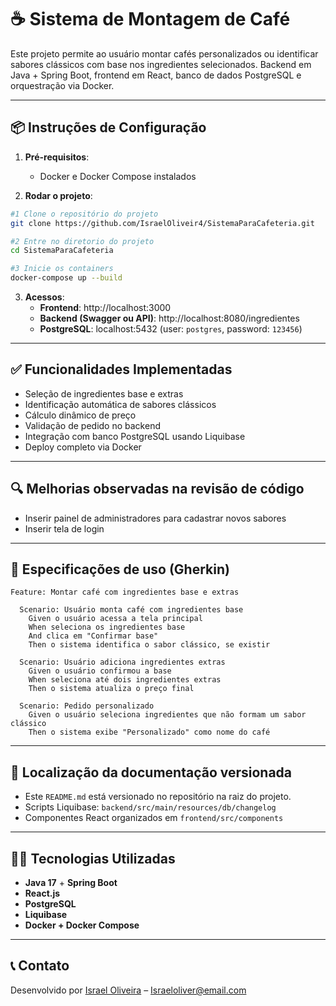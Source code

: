 # ☕ Sistema de Montagem de Café

Este projeto permite ao usuário montar cafés personalizados ou identificar sabores clássicos com base nos ingredientes selecionados. Backend em Java + Spring Boot, frontend em React, banco de dados PostgreSQL e orquestração via Docker.

---

## 📦 Instruções de Configuração

1. **Pré-requisitos**:
   - Docker e Docker Compose instalados

2. **Rodar o projeto**:

```bash
#1 Clone o repositório do projeto
git clone https://github.com/IsraelOliveir4/SistemaParaCafeteria.git

#2 Entre no diretorio do projeto
cd SistemaParaCafeteria

#3 Inicie os containers
docker-compose up --build
```

3. **Acessos**:
   - **Frontend**: http://localhost:3000  
   - **Backend (Swagger ou API)**: http://localhost:8080/ingredientes
   - **PostgreSQL**: localhost:5432 (user: `postgres`, password: `123456`)

---

## ✅ Funcionalidades Implementadas

- Seleção de ingredientes base e extras
- Identificação automática de sabores clássicos
- Cálculo dinâmico de preço
- Validação de pedido no backend
- Integração com banco PostgreSQL usando Liquibase
- Deploy completo via Docker

---

## 🔍 Melhorias observadas na revisão de código

- Inserir painel de administradores para cadastrar novos sabores
- Inserir tela de login
---

## 📘 Especificações de uso (Gherkin)

```gherkin
Feature: Montar café com ingredientes base e extras

  Scenario: Usuário monta café com ingredientes base
    Given o usuário acessa a tela principal
    When seleciona os ingredientes base
    And clica em "Confirmar base"
    Then o sistema identifica o sabor clássico, se existir

  Scenario: Usuário adiciona ingredientes extras
    Given o usuário confirmou a base
    When seleciona até dois ingredientes extras
    Then o sistema atualiza o preço final

  Scenario: Pedido personalizado
    Given o usuário seleciona ingredientes que não formam um sabor clássico
    Then o sistema exibe "Personalizado" como nome do café
```

---

## 📂 Localização da documentação versionada

- Este `README.md` está versionado no repositório na raiz do projeto.
- Scripts Liquibase: `backend/src/main/resources/db/changelog`
- Componentes React organizados em `frontend/src/components`

---

## 👨‍💻 Tecnologias Utilizadas

- **Java 17** + **Spring Boot**
- **React.js**
- **PostgreSQL**
- **Liquibase**
- **Docker + Docker Compose**

---

## 📞 Contato

Desenvolvido por [Israel Oliveira](https://github.com/IsraelOliveir4) – Israeloliver@email.com
